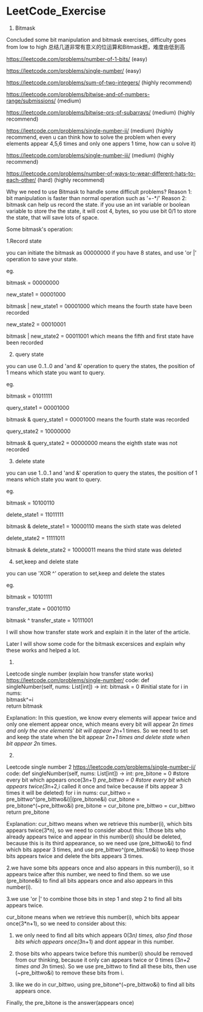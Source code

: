 # LeetCode_Exercise
1. Bitmask

Concluded some bit manipulation and bitmask exercises, difficulty goes from low to high
总结几道非常有意义的位运算和Bitmask题，难度由低到高


https://leetcode.com/problems/number-of-1-bits/ (easy)

https://leetcode.com/problems/single-number/ (easy)

https://leetcode.com/problems/sum-of-two-integers/ (highly recommend)

https://leetcode.com/problems/bitwise-and-of-numbers-range/submissions/ (medium)

https://leetcode.com/problems/bitwise-ors-of-subarrays/ (medium) (highly recommend)

https://leetcode.com/problems/single-number-ii/ (medium) (highly recommend, even u can think how to solve the problem when every elements appear 4,5,6 times and only one appers 1 time, how can u solve it)

https://leetcode.com/problems/single-number-iii/ (medium) (highly recommend)

https://leetcode.com/problems/number-of-ways-to-wear-different-hats-to-each-other/ (hard) (highly recommend)


Why we need to use Bitmask to handle some difficult problems?
Reason 1: bit manipulation is faster than normal operation such as '+-*/'
Reason 2: bitmask can help us record the state. if you use an int variable or boolean variable to store the the state, it will cost 4, bytes, so you use bit 0/1 to store the state, that will save lots of space.


Some bitmask's operation:

1.Record state

you can initiate the bitmask as 00000000 if you have 8 states, and use 'or |' operation to save your state.

eg.

bitmask = 00000000

new_state1 = 00001000

bitmask | new_state1 = 00001000 which means the fourth state have been recorded

new_state2 = 00010001

bitmask | new_state2 = 00011001 which means the fifth and first state have been recorded

2. query state

you can use 0..1..0 and 'and &' operation to query the states, the position of 1 means which state you want to query.

eg.

bitmask = 01011111

query_state1 = 00001000

bitmask & query_state1 = 00001000 means the fourth state was recorded

query_state2 = 10000000

bitmask & query_state2 = 00000000 means the eighth state was not recorded


3. delete state

you can use 1..0..1 and 'and &' operation to query the states, the position of 1 means which state you want to query.

eg.

bitmask = 10100110

delete_state1 = 11011111

bitmask & delete_state1 = 10000110 means the sixth state was deleted

delete_state2 = 11111011

bitmask & delete_state2 = 10000011 means the third state was deleted


4. set,keep and delete state

you can use 'XOR ^' operation to set,keep and delete the states

eg.

bitmask = 10101111

transfer_state = 00010110

bitmask ^ transfer_state = 10111001


I will show how transfer state work and explain it in the later of the article.

Later I will show some code for the bitmask excersices and explain why these works and helped a lot.

1.
Leetcode single number (explain how transfer state works)
https://leetcode.com/problems/single-number/
code:
  def singleNumber(self, nums: List[int]) -> int:
        bitmask = 0                  #initial state
        for i in nums:               
            bitmask^=i               
        return bitmask
          
Explanation:
In this question, we know every elements will appear twice and only one element appear once, which means every bit will appear 2*n times
and only the one elements' bit will appear 2*n+1 times. So we need to set and keep the state when the bit appear 2*n+1 times and delete
state when bit appear 2*n times.

2.
Leetcode single number 2
https://leetcode.com/problems/single-number-ii/
code:
  def singleNumber(self, nums: List[int]) -> int:
        pre_bitone = 0   #store every bit which appears once(3*n+1)
        pre_bittwo = 0   #store every bit which appears twice(3*n+2,i called it once and twice because if bits appear 3 times it will be deleted)
        for i in nums:
            cur_bittwo = pre_bittwo^(pre_bittwo&i)|(pre_bitone&i)
            cur_bitone = pre_bitone^(~pre_bittwo&i)
            pre_bitone = cur_bitone
            pre_bittwo = cur_bittwo
        return pre_bitone

Explanation:
cur_bittwo means when we retrieve this number(i), which bits appears twice(3*n), so we need to consider about this: 
1.those bits who already appears twice and appear in this number(i) should be deleted, because this is its third appearance, so we need use (pre_bittwo&i) to find which bits appear 3 times, and use pre_bittwo^(pre_bittwo&i) to keep those bits appears twice and delete the bits appears 3 times. 

2.we have some bits appears once and also appears in this number(i), so it appears twice after this number, we need to find them. so we use (pre_bitone&i) to find all bits appears once and also appears in this number(i). 

3.we use 'or |' to combine those bits in step 1 and step 2 to find all bits appears twice.

cur_bitone means when we retrieve this number(i), which bits appear once(3*n+1), so we need to consider about this:
1. we only need to find all bits which appears 0(3*n) times, also find those bits which appears once(3*n+1) and dont appear in this number. 

2. those bits who appears twice before this number(i) should be removed from our thinking, because it only can appears twice or 0 times
(3*n+2 times and 3*n times). So we use pre_bittwo to find all these bits, then use (~pre_bittwo&i) to remove these bits from i.

3. like we do in cur_bittwo, using pre_bitone^(~pre_bittwo&i) to find all bits appears once.

Finally, the pre_bitone is the answer(appears once)
